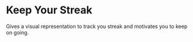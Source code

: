 # Keep Your Streak

Gives a visual representation to track you streak and motivates you to keep on going.